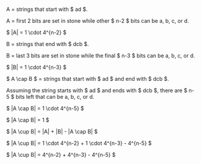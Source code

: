 A = strings that start with $ ad $.

A = first 2 bits are set in stone while other $ n-2 $ bits can be a, b, c, or d.

$ |A| = 1 \cdot 4^{n-2} $

B = strings that end with $ dcb $.

B = last 3 bits are set in stone while the final $ n-3 $ bits can be a, b, c, or d.

$ |B| = 1 \cdot 4^{n-3} $

$ A \cap B $ = strings that start with $ ad $ and end with $ dcb $.

Assuming the string starts with $ ad $ and ends with $ dcb $, there are $ n-5 $ bits left that can be a, b, c, or d.

$ |A \cap B| = 1 \cdot 4^{n-5} $

$ |A \cap B| = 1 $

$ |A \cup B| = |A| + |B| - |A \cap B| $

$ |A \cup B| = 1 \cdot 4^{n-2} + 1 \cdot 4^{n-3} - 4^{n-5} $

$ |A \cup B| = 4^{n-2} + 4^{n-3} - 4^{n-5} $
